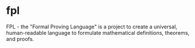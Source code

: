 # fpl
FPL - the "Formal Proving Language" is a project to create a universal, human-readable language to formulate mathematical definitions, theorems, and proofs. 
